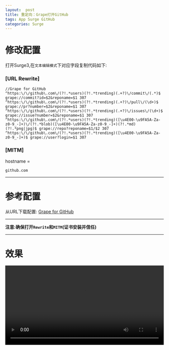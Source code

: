 ```yaml
---
layout:  post
title: 重定向：Grape打开GitHub
tags: App Surge GitHub
categories: Surge
---
```


# 修改配置
打开Surge3,在`文本编辑模式`下对应字段复制代码如下:

### [URL Rewrite]
```
//Grape for GitHub
^https:\/\/github\.com\/(?!.*users)(?!.*trending)(.+?)\/commit\/(.*)$ grape://commit?id=$2&reponame=$1 307
^https:\/\/github\.com\/(?!.*users)(?!.*trending)(.+?)\/pull\/(\d+)$ grape://pr?number=$2&reponame=$1 307
^https:\/\/github\.com\/(?!.*users)(?!.*trending)(.+?)\/issues\/(\d+)$ grape://issue?number=$2&reponame=$1 307
^https:\/\/github\.com\/(?!.*users)(?!.*trending)([\u4E00-\u9FA5A-Za-z0-9_-]+)\/(?!.*blob)([\u4E00-\u9FA5A-Za-z0-9_-]+)(?!.*md)(?!.*png|jpg)$ grape://repo?reponame=$1/$2 307
^https:\/\/github\.com\/(?!.*users)(?!.*trending)([\u4E00-\u9FA5A-Za-z0-9_-]+)$ grape://user?login=$1 307
```

### [MITM]

hostname =

```
github.com
```



---
# 参考配置

从URL下载配置:
[Grape for GitHub](https://raw.githubusercontent.com/ydzydzydz/Rules/master/conf/grape.conf)

---
**注意:确保打开`Rewrite`和`MITM`(证书安装并信任)**

---
# 效果


<video hight="123" width="100%" src="https://raw.githubusercontent.com/ydzydzydz/blogphoto/master/grape/grape.mp4" controls="controls">
</video>

